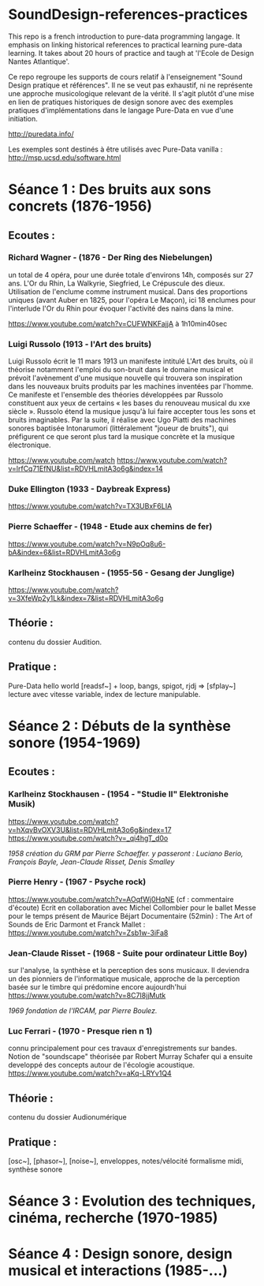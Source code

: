 # SoundDesign-references-practices
This repo is a french introduction to pure-data programming langage. It emphasis on linking historical references to practical learning pure-data learning. It takes about 20 hours of practice and taugh at 'l'Ecole de Design Nantes Atlantique'.

Ce repo regroupe les supports de cours relatif à l'enseignement "Sound Design pratique et références". Il ne se veut pas exhaustif, ni ne représente une approche musicologique relevant de la vérité. Il s'agit plutôt d'une mise en lien de pratiques historiques de design sonore avec des exemples pratiques d'implémentations dans le langage Pure-Data en vue d'une initiation.

http://puredata.info/

Les exemples sont destinés à être utilisés avec Pure-Data vanilla : http://msp.ucsd.edu/software.html


# Séance 1 : Des bruits aux sons concrets (1876-1956)

## Ecoutes :

### Richard Wagner - (1876 - Der Ring des Niebelungen)
un total de 4 opéra, pour une durée totale d'environs 14h, composés sur 27 ans.
L'Or du Rhin, La Walkyrie, Siegfried, Le Crépuscule des dieux.
Utilisation de l'enclume comme instrument musical. Dans des proportions uniques (avant Auber en 1825, pour l'opéra Le Maçon), ici 18 enclumes pour l'interlude l'Or du Rhin pour évoquer l'activité des nains dans la mine. 

https://www.youtube.com/watch?v=CUFWNKFajjA à 1h10min40sec

### Luigi Russolo (1913 - l'Art des bruits)
Luigi Russolo écrit le 11 mars 1913 un manifeste intitulé L'Art des bruits, où il théorise notamment l'emploi du son-bruit dans le domaine musical et prévoit l'avènement d'une musique nouvelle qui trouvera son inspiration dans les nouveaux bruits produits par les machines inventées par l'homme. Ce manifeste et l'ensemble des théories développées par Russolo constituent aux yeux de certains « les bases du renouveau musical du xxe siècle ». Russolo étend la musique jusqu'à lui faire accepter tous les sons et bruits imaginables.
Par la suite, il réalise avec Ugo Piatti des machines sonores baptisée Intonarumori (littéralement "joueur de bruits"), qui préfigurent ce que seront plus tard la musique concrète et la musique électronique.

https://www.youtube.com/watch 
https://www.youtube.com/watch?v=lrfCq71EfNU&list=RDVHLmitA3o6g&index=14

### Duke Ellington (1933 - Daybreak Express)
https://www.youtube.com/watch?v=TX3UBxF6LIA

### Pierre Schaeffer - (1948 - Etude aux chemins de fer)
https://www.youtube.com/watch?v=N9pOq8u6-bA&index=6&list=RDVHLmitA3o6g

### Karlheinz Stockhausen - (1955-56 - Gesang der Junglige)
https://www.youtube.com/watch?v=3XfeWp2y1Lk&index=7&list=RDVHLmitA3o6g

## Théorie : 

contenu du dossier Audition.

## Pratique : 

Pure-Data hello world [readsf~] + loop, bangs, spigot, rjdj => [sfplay~] lecture avec vitesse variable, index de lecture manipulable.


# Séance 2 : Débuts de la synthèse sonore (1954-1969)

## Ecoutes :

### Karlheinz Stockhausen - (1954 - "Studie II" Elektronishe Musik)
https://www.youtube.com/watch?v=hXqvBvOXV3U&list=RDVHLmitA3o6g&index=17
https://www.youtube.com/watch?v=_qi4hgT_d0o

*1958 création du GRM par Pierre Schaeffer. y passeront : Luciano Berio,  François Bayle, Jean-Claude Risset, Denis Smalley*

### Pierre Henry - (1967 - Psyche rock)
https://www.youtube.com/watch?v=AOqfWj0HqNE
(cf : commentaire d'écoute)
Ecrit en collaboration avec Michel Collombier pour le ballet Messe pour le temps présent de Maurice Béjart
Documentaire (52min) : The Art of Sounds de Eric Darmont et Franck Mallet : https://www.youtube.com/watch?v=Zsb1w-3iFa8

### Jean-Claude Risset - (1968 - Suite pour ordinateur Little Boy)
sur l'analyse, la synthèse et la perception des sons musicaux. Il deviendra un des pionniers de l'informatique musicale, approche de la perception basée sur le timbre qui prédomine encore aujourdh'hui
https://www.youtube.com/watch?v=8C7I8jjMutk

*1969 fondation de l'IRCAM, par Pierre Boulez.*

### Luc Ferrari - (1970 - Presque rien n 1)
connu principalement pour ces travaux d'enregistrements sur bandes. Notion de "soundscape" théorisée par Robert Murray Schafer qui a ensuite developpé des concepts autour de l'écologie acoustique.
https://www.youtube.com/watch?v=aKq-LRYv1Q4

## Théorie : 

contenu du dossier Audionumérique

## Pratique : 

[osc~], [phasor~], [noise~], enveloppes, notes/vélocité formalisme midi, synthèse sonore


# Séance 3 : Evolution des techniques, cinéma, recherche (1970-1985)


# Séance 4 : Design sonore, design musical et interactions (1985-...)
